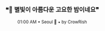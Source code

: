 <div align="center">

<br>

<h3>❝🌙 별빛이 아름다운 고요한 밤이네요❞</h3>

<sub>01:00 AM • Seoul 🌙 • by CrowRish</sub>

<br>

</div>